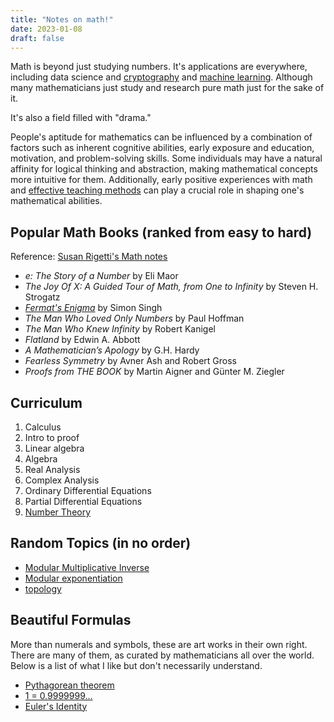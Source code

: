 ```yaml
---
title: "Notes on math!"
date: 2023-01-08
draft: false
---
```


Math is beyond just studying numbers.
It's applications are everywhere,
including data science and [cryptography](/cryptography) and
[machine learning](/ml).
Although many mathematicians just study and research pure math just for
the sake of it.

It's also a field filled with "drama."

People's aptitude for mathematics can be influenced by a combination of
factors such as inherent cognitive abilities, early exposure and
education, motivation, and problem-solving skills. Some individuals may
have a natural affinity for logical thinking and abstraction, making
mathematical concepts more intuitive for them. Additionally, early
positive experiences with math and [effective teaching methods](/pedagogy) can play a
crucial role in shaping one's mathematical abilities.

## Popular Math Books (ranked from easy to hard)

Reference: [Susan Rigetti's Math notes](https://www.susanrigetti.com/math)

- *e: The Story of a Number* by Eli Maor
- *The Joy Of X: A Guided Tour of Math, from One to Infinity* by Steven H. Strogatz
- [*Fermat's Enigma*](/242/#brief-review-of-fermats-enigma) by Simon Singh
- *The Man Who Loved Only Numbers* by Paul Hoffman
- *The Man Who Knew Infinity* by Robert Kanigel
- *Flatland* by Edwin A. Abbott
- *A Mathematician’s Apology* by G.H. Hardy
- *Fearless Symmetry* by Avner Ash and Robert Gross
- *Proofs from THE BOOK* by Martin Aigner and Günter M. Ziegler

## Curriculum

1. Calculus
2. Intro to proof
3. Linear algebra
4. Algebra
5. Real Analysis
6. Complex Analysis
7. Ordinary Differential Equations
8. Partial Differential Equations
9. [Number Theory](/number-theory)

## Random Topics (in no order)

- [Modular Multiplicative Inverse](/modular-multiplicative-inverse)
- [Modular exponentiation](/modular-exponentiation)
- [topology](/topology)

## Beautiful Formulas

More than numerals and symbols,
these are art works in their own right.
There are many of them,
as curated by mathematicians all over the world.
Below is a list of what I like but don't necessarily understand.

- [Pythagorean theorem](https://en.wikipedia.org/wiki/Pythagorean_theorem)
- [1 = 0.9999999...](https://math.hmc.edu/funfacts/why-does-0-999-1/)
- [Euler's Identity](https://en.wikipedia.org/wiki/Euler%27s_identity)
